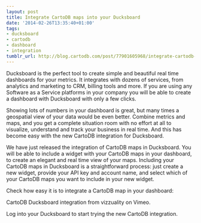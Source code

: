 ```yaml
---
layout: post
title: Integrate CartoDB maps into your Ducksboard
date: '2014-02-26T13:35:40+01:00'
tags:
- ducksboard
- cartodb
- dashboard
- integration
tumblr_url: http://blog.cartodb.com/post/77901605968/integrate-cartodb-maps-into-your-ducksboard
---
```



Ducksboard is the perfect tool to create simple and beautiful real time dashboards for your metrics. It integrates with dozens of services, from analytics and marketing to CRM, billing tools and more. If you are using any Software as a Service platforms in your company you will be able to create a dashboard with Ducksboard with only a few clicks.

Showing lots of numbers in your dashboard is great, but many times a geospatial view of your data would be even better. Combine metrics and maps, and you get a complete situation room with no effort at all to visualize, understand and track your business in real time. And this has become easy with the new CartoDB integration for Ducksboard.

We have just released the integration of CartoDB maps in Ducksboard. You will be able to include a widget with your CartoDB maps in your dashboard, to create an elegant and real time view of your maps. Including your CartoDB maps in Ducksboard is a straightforward process: just create a new widget, provide your API key and account name, and select which of your CartoDB maps you want to include in your new widget.

Check how easy it is to integrate a CartoDB map in your dashboard:



CartoDB Ducksboard integration from vizzuality on Vimeo.

Log into your Ducksboard to start trying the new CartoDB integration.
